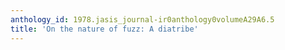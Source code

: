 ```yaml
---
anthology_id: 1978.jasis_journal-ir0anthology0volumeA29A6.5
title: 'On the nature of fuzz: A diatribe'
---
```

